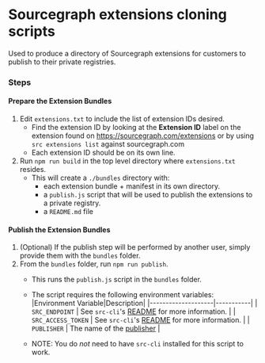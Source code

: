 # Sourcegraph extensions cloning scripts

Used to produce a directory of Sourcegraph extensions for customers to publish to their private registries.

### Steps

#### Prepare the Extension Bundles
1. Edit `extensions.txt` to include the list of extension IDs desired.
   - Find the extension ID by looking at the **Extension ID** label on the extension found on https://sourcegraph.com/extensions or by using `src extensions list` against sourcegraph.com
   - Each extension ID should be on its own line.
2. Run `npm run build` in the top level directory where `extensions.txt` resides.
   - This will create a `./bundles` directory with:
      - each extension bundle + manifest in its own directory.
      - a `publish.js` script that will be used to publish the extensions to a private registry.
      - a `README.md` file

#### Publish the Extension Bundles
1. (Optional) If the publish step will be performed by another user, simply provide them with the `bundles` folder.
2. From the `bundles` folder, run `npm run publish`.
   - This runs the `publish.js` script in the `bundles` folder.
   - The script requires the following environment variables:
     |Environment Variable|Description|
     |--------------------|-----------|
     | `SRC_ENDPOINT` | See `src-cli`'s [README](https://github.com/sourcegraph/src-cli#log-into-your-sourcegraph-instance) for more information. |
     | `SRC_ACCESS_TOKEN` | See `src-cli`'s [README](https://github.com/sourcegraph/src-cli#log-into-your-sourcegraph-instance) for more information. |
     | `PUBLISHER` | The name of the [publisher](https://docs.sourcegraph.com/extensions/authoring/manifest#fields) |

   - NOTE: You do _not_ need to have `src-cli` installed for this script to work.
